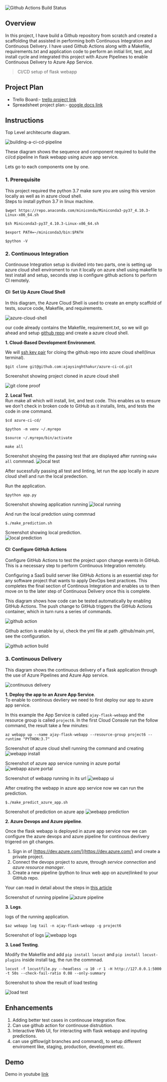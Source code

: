 ![Github Actions Build Status](https://github.com/ajaysinghthakur/azure-ci-cd/actions/workflows/main.yml/badge.svg)
## Overview

In this project, I have build a Github repository from scratch and created a scaffolding that assisted in performing both Continuous Integration and Continuous Delivery. I have used Github Actions along with a Makefile, requirements.txt and application code to perform an initial lint, test, and install cycle and integrated this project with Azure Pipelines to enable Continuous Delivery to Azure App Service.

> CI/CD setup of flask webapp

## Project Plan

* Trello Board:- [trello project link](https://trello.com/b/qaEEVTHN/project6-ci-cd-pipline)
* Spreadsheet project plan:- [google docs link](https://docs.google.com/spreadsheets/d/1Oz06AUiOaEsVhuFKvpd0HpCWOk3DEBKLGHoT9eCG44A/edit?usp=sharing)

## Instructions

Top Level architecurte diagram.

![building-a-ci-cd-pipeline](./images/building-a-ci-cd-pipeline.png)

These diagram shows the sequence and component required to build the ci/cd pipeline in flask webapp using azure app service.

Lets go to each components one by one.

### 1. Prerequisite
This project required the python 3.7 make sure you are using this version locally as well as in azure cloud shell.  
Steps to install python 3.7 in linux machine.  

```
$wget https://repo.anaconda.com/miniconda/Miniconda3-py37_4.10.3-Linux-x86_64.sh
```
```
$sh Miniconda3-py37_4.10.3-Linux-x86_64.sh
```
```
$export PATH=~/miniconda3/bin:$PATH
```
```
$python -V
```

### 2. Continuous Integration
Continouse Integration setup is divided into two parts, one is setting up azure cloud shell enviroment to run it locally on azure shell using makefile to test install and setup, seconds step is configure github actions to perform CI remotely.

#### CI: Set Up Azure Cloud Shell
In this diagram, the Azure Cloud Shell is used to create an empty scaffold of tests, source code, Makefile, and requirements.

![azure-cloud-shell](./images/azure-cloud-shell.png)

our code already contains the Makefile, requirement.txt, so we will go ahead and setup [github repo](https://docs.github.com/en/get-started/quickstart/create-a-repo) and create a azure cloud shell.  

**1. Cloud-Based Development Environment**. 

We will [ssh key pair](https://docs.github.com/en/authentication/connecting-to-github-with-ssh/generating-a-new-ssh-key-and-adding-it-to-the-ssh-agent) for cloing the github repo into azure cloud shell(linux terminal).

````
$git clone git@github.com:ajaysinghthakur/azure-ci-cd.git
````
	
Screenshot showing project cloned in azure cloud shell
	
![git clone proof](./images/gitclone.png)

**2. Local Test**.  
Run make all which will install, lint, and test code. This enables us to ensure we don't check in broken code to GitHub as it installs, lints, and tests the code in one command. 

```
$cd azure-ci-cd/
```
```
$python -m venv ~/.myrepo
```
```
$source ~/.myrepo/bin/activate
```
```
make all
```

Screenshot showing the passing test that are displayed after running `make all` commnad.
![local test](./images/localtest.png)

After sucessfully passing all test and linting, let run the app locally in azure cloud shell and run the local predection.  

Run the application.  

```
$python app.py
```
Screenshot showing application running
![local running](./images/localrunning.png)

And run the local predction using commnad

```
$./make_prediction.sh
```

Screenshot showing local prediction.  
![local prediction](./images/localprediction.png)

#### CI: Configure GitHub Actions

Configure GitHub Actions to test the project upon change events in GitHub. This is a necessary step to perform Continuous Integration remotely.

Configuring a SaaS build server like GitHub Actions is an essential step for any software project that wants to apply DevOps best practices. This completes the final section of Continous Integration and enables us to then move on to the later step of Continuous Delivery once this is complete.

This diagram shows how code can be tested automatically by enabling GitHub Actions. The push change to GitHub triggers the GitHub Actions container, which in turn runs a series of commands.

![github action](./images/github-action.png)

Github action is enable by ui, check the yml file at path .github/main.yml, see the configuration.

![github action build](./images/github_action_build.png)

### 3. Continuous Delivery

This diagram shows the continuous delivery of a flask application through the use of Azure Pipelines and Azure App service.

![continuous delivery](./images/cd-diagram.png)

**1. Deploy the app to an Azure App Service**.  
To enable to continous devliery we need to first deploy our app to azure app service.  

In this example the App Service is called `ajay-flask-webapp` and the resource group is called `project6`. In the first Cloud Console run the follow command, the result take a few minutes:

```
az webapp up --name ajay-flask-webapp --resource-group project6 --runtime "PYTHON:3.7"
```

Screenshot of azure cloud shell running the command and creating
![webapp install](./images/webappterminal.png)

Screenshot of azure app service running in azure portal
![webapp azure portal](./images/webappazure.png)

Screenshot of webapp running in its url
![webapp ui](./images/webappui.png)

After creating the webapp in azure app service now we can run the prediction.

```
$./make_predict_azure_app.sh
```
Screenshot of prediction on azure app
![webapp prediction](./images/webappprediction.png)

**2. Azure Devops and Azure pipeline**.  

Once the flask webapp is deployed in azure app service now we can configure the azure devops and azure pipeline for continous devlivery trigered on git changes.  

1. Sign in of [https://dev.azure.com/](https://dev.azure.com/) and create a private project.  
2. Connect the devops project to azure, through *service connection* and *azure resource manager*.  
3. Create a new pipeline (python to linux web app on azure)linked to your GitHub repo. 

Your can read in detail about the steps in [this article](https://learn.microsoft.com/en-us/azure/devops/pipelines/ecosystems/python-webapp?view=azure-devops&WT.mc_id=udacity_learn-wwl)

Screenshot of running pipeline
![azure pipeline](./images/azurepipeline.png)

**3. Logs**.  

logs of the running application.  

```
$az webapp log tail -n ajay-flask-webapp -g project6
```

Screenshot of logs
![webapp logs](./images/logs.png)

**3. Load Testing**.

Modify the Makefile and add `pip install locust` and `pip install locust-plugins` inside install tag, the run the commnad.  

```
locust -f locustfile.py --headless -u 10 -r 1 -H http://127.0.0.1:5000 -t 50s --check-fail-ratio 0.08 --only-summary
```

Screenshot to show the result of load testing

![load test](./images/loadtesting.png)

## Enhancements
1. Adding better test cases in continouse integration flow.
2. Can use github action for continouse distrubtion.
3. Interactive Web UI, for interacting with flask webapp and inputing predictions.
4. can use gitflow(git branches and command), to setup different enviroment like, staging, production, development etc.

## Demo 

Demo in youtube [link](https://youtu.be/sty6hbPIPt8)


